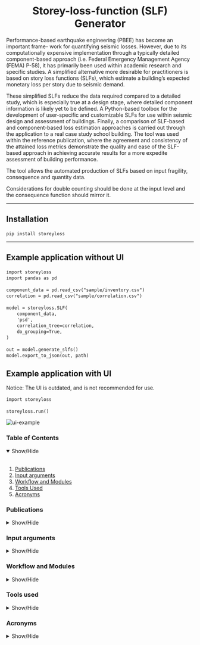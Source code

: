 <h1 align="center">Storey-loss-function (SLF) Generator</h1> 

Performance-based earthquake engineering (PBEE) has become an important frame- work for quantifying seismic losses. 
However, due to its computationally expensive implementation through a typically detailed component-based approach (i.e. Federal Emergency Management Agency (FEMA) P-58), it has primarily been used within academic research and specific studies. 
A simplified alternative more desirable for practitioners is based on story loss functions (SLFs), which estimate a building’s expected monetary loss per story due to seismic demand. 

These simplified SLFs reduce the data required compared to a detailed study, which is especially true at a design stage, 
where detailed component information is likely yet to be defined. 
A Python-based toolbox for the development of user-specific and customizable SLFs for use within seismic design and assessment of buildings. 
Finally, a comparison of SLF-based and component-based loss estimation approaches is carried out through the application to a real case study school building. 
The tool was used within the reference publication, where the agreement and consistency of the attained loss metrics demonstrate the quality and ease of the SLF-based approach in achieving accurate results for a more expedite assessment of building performance.

The tool allows the automated production of SLFs based on input fragility, consequence and quantity data.

Considerations for double counting should be done at the input level and the consequence function should mirror it.


***
## Installation

    pip install storeyloss

***
## Example application without UI

    import storeyloss
    import pandas as pd

    component_data = pd.read_csv("sample/inventory.csv")
    correlation = pd.read_csv("sample/correlation.csv")

    model = storeyloss.SLF(
        component_data,
        'psd',
        correlation_tree=correlation,
        do_grouping=True,
    )

    out = model.generate_slfs()
    model.export_to_json(out, path)


## Example application with UI

Notice: The UI is outdated, and is not recommended for use.

    import storeyloss

    storeyloss.run()


![ui-example](https://raw.githubusercontent.com/davitshahnazaryan3/SLFGenerator/master/media/ui.gif)


### Table of Contents
<details open>
<summary>Show/Hide</summary>
<br>

1. [Publications](#publications)
2. [Input arguments](#input-arguments)
3. [Workflow and Modules](#workflow)
4. [Tools Used](#tools-used)
5. [Acronyms](#acronyms)

</details>

### Publications
<details>
<a name="publications"></a>
<summary>Show/Hide</summary>
<br>

[Shahnazaryan D, O’Reilly GJ, Monteiro R. Story loss functions for seismic design and assessment: Development of tools and application. 
Earthquake Spectra 2021. DOI: 10.1177/87552930211023523](https://www.researchgate.net/publication/353058466_Story_loss_functions_for_seismic_design_and_assessment_Development_of_tools_and_application)

</details>

### Input arguments
<details>
<a name="input-arguments"></a>
<summary>Show/Hide</summary>
<br>

* Project name
* .csv file containing component data
* .csv file containing the correlation tree, by default None
* Number of simulations, i.e. Monte Carlo simulations to generate damage states for analysis
* EDP name, i.e. PSD or PFA
* EDP bin, i.e. % for PSD and g for PFA
* Regression function type: weibull or papadopoulos
* Conversion factor for costs, by default 1.0
* Replacement cost of building, by default 1.0
* Flag to whether group components by their performance typology

</details>

### Workflow and Modules
<details>
<a name="workflow"></a>
<summary>Show/Hide</summary>
<br>


![workflow](https://raw.githubusercontent.com/davitshahnazaryan3/SLFGenerator/master/media/Workflow.PNG)

![modules](https://raw.githubusercontent.com/davitshahnazaryan3/SLFGenerator/master/media/modules.PNG)

</details>

### Tools used
<details>
<a name="tools-used"></a>
<summary>Show/Hide</summary>
<br>

* tkinter - Graphical User Interface
* pandas - manipulation of data
* numpy - computations
* matplotlib - for data visualization
  
![sample-fit](https://raw.githubusercontent.com/davitshahnazaryan3/SLFGenerator/master/media/OutputFit.jpg)

* scipy optimization - fitting the data
* Monte Carlo simulations

</details>

### Acronyms
<details>
<a name="acronyms"></a>
<summary>Show/Hide</summary>
<br>

EDP:    Engineering Demand Parameter

DV:     Decision Variable

DS:     Damage State

CDF:    Cumulative distribution function

</details>
